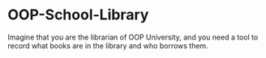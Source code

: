 # OOP-School-Library
 Imagine that you are the librarian of OOP University, and you need a tool to record what books are in the library and who borrows them.
